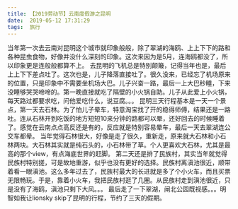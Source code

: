 ```yaml
---
title: 【2019劳动节】云南度假游之昆明
date:  2019-05-12 17:31:29
tags:  旅行
---
```


当年第一次去云南对昆明这个城市就印象般般，除了翠湖的海鸥、上上下下的路和各种昆虫食物，好像并没什么深刻的印象。这次来因为是5月，连海鸥都没了，所以印象更是连般般都算不上。
去昆明的飞机总是特别颠簸，记得当年也是，最后上上下下差点吐了。这次也是，儿子降落直接吐了。很久没来，已经忘了机场原来的位置，只是印象中不需要坐机场大巴。儿子兴奋一路，最后一上大巴秒睡，下来没睡够哭哭啼啼的。第一晚直接就吃了隔壁的小火锅自助。儿子从此爱上小火锅，每天路过都要求吃，问他爱吃什么，说豆腐。。。
昆明三天行程基本是一天一个景点，第一天去石林。为了怕儿子晕车，特意淘宝找了开的稳得师傅，结果还是一路吐。连从石林开到吃饭的地方短短10来分钟的路都可以晕，还好回去的时候睡着了。感觉在云南点点高反还是有的，反应就是特别容易晕车，最后一天去翠湖连公交车都晕。
当年觉得石林很大，好像是走了很久，重新走，原来就大石林和小石林两块。大石林其实就是纯石头的，小石林带了草。个人更喜欢大石林，尤其是最高的那个view，有点海底世界的赶脚。
第二天还是排了民族村，其实当年就觉得民族村特别搓，可是故地重游，似乎也没有更好的选择。民族村离滇池很近，顺带着看一眼滇池。这么多年过去了，民族村最大的长进就是多了个小火车，而且买票无限畅玩。于是，靠着小火车，我把民族村逛了几圈。从民族村走到滇池很近，只是没有了海鸥，滇池只剩下大风。。。
最后走了一下翠湖，闸北公园既视感。。。明智如我让lionsky skip了昆明的行程，节约了三天的假期。



